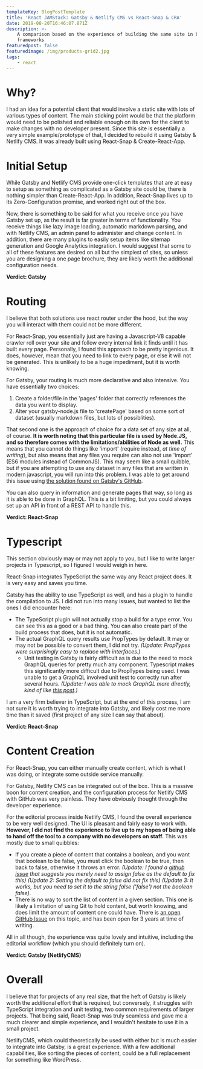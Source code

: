 ```yaml
---
templateKey: BlogPostTemplate
title: 'React JAMStack: Gatsby & Netlify CMS vs React-Snap & CRA'
date: 2019-08-20T16:46:07.871Z
description: >-
    A comparison based on the experience of building the same site in both
    frameworks
featuredpost: false
featuredimage: /img/products-grid2.jpg
tags:
    - react
---
```


# Why?

I had an idea for a potential client that would involve a static site with lots of various types of content. The main sticking point would be that the platform would need to be polished and reliable enough on its own for the client to make changes with no developer present. Since this site is essentially a very simple example/prototype of that, I decided to rebuild it using Gatsby & Netlify CMS. It was already built using React-Snap & Create-React-App.

# Initial Setup

While Gatsby and Netlify CMS provide one-click templates that are at easy to setup as something as complicated as a Gatsby site could be, there is nothing simpler than Create-React-App. In addition, React-Snap lives up to its Zero-Configuration promise, and worked right out of the box.

Now, there is something to be said for what you receive once you have Gatsby set up, as the result is far greater in terms of functionality. You receive things like lazy image loading, automatic markdown parsing, and with Netlify CMS, an admin panel to administer and change content. In addition, there are many plugins to easily setup items like sitemap generation and Google Analytics integration. I would suggest that some to all of these features are desired on all but the simplest of sites, so unless you are designing a one page brochure, they are likely worth the additional configuration needs.

**Verdict: Gatsby**

# Routing

I believe that both solutions use react router under the hood, but the way you will interact with them could not be more different.

For React-Snap, you essentially just are having a Javascript-V8 capable crawler roll over your site and follow every internal link it finds until it has built every page. Personally, I found this approach to be pretty ingenious. It does, however, mean that you need to link to every page, or else it will not be generated. This is unlikely to be a huge impediment, but it is worth knowing.

For Gatsby, your routing is much more declarative and also intensive. You have essentially two choices:

1. Create a folder/file in the 'pages' folder that correctly references the data you want to display.
2. Alter your gatsby-node.js file to 'createPage' based on some sort of dataset (usually markdown files, but lots of possiblities).

That second one is the approach of choice for a data set of any size at all, of course. **It is worth noting that this particular file is used by Node.JS, and so therefore comes with the limitations/abilities of Node as well.** This means that you cannot do things like 'import' (require instead, _at time of writing_), but also means that any files you require can also not use 'import' (ES6 modules instead of CommonJS). This may seem like a small quibble, but if you are attempting to use any dataset in any files that are written in modern javascript, you will run into this problem. I was able to get around this issue using [the solution found on Gatsby's GitHub](https://github.com/gatsbyjs/gatsby/issues/7810#issuecomment-449741977).

You can also query in information and generate pages that way, so long as it is able to be done in GraphQL. This is a bit limiting, but you could always set up an API in front of a REST API to handle this.

**Verdict: React-Snap**

# Typescript

This section obviously may or may not apply to you, but I like to write larger projects in Typescript, so I figured I would weigh in here.

React-Snap integrates TypeScript the same way any React project does. It is very easy and saves you time.

Gatsby has the ability to use TypeScript as well, and has a plugin to handle the compilation to JS. I did not run into many issues, but wanted to list the ones I did encounter here:

-   The TypeScript plugin will not actually stop a build for a type error. You can see this as a good or a bad thing. You can also create part of the build process that does, but it is not automatic.
-   The actual GraphQL query results use PropTypes by default. It may or may not be possible to convert them, I did not try. _(Update: PropTypes were surprisingly easy to replace with interfaces.)_
    -   Unit testing in Gatsby is fairly difficult as is due to the need to mock GraphQL queries for pretty much any component. Typescript makes this significantly more difficult due to PropTypes being used. I was unable to get a GraphQL involved unit test to correctly run after several hours. _(Update: I was able to mock GraphQL more directly, kind of like_ [_this post_](https://medium.com/@sgpropguide/setting-up-unit-test-with-gatsbyjs-c56ada703417)_.)_

I am a very firm believer in TypeScript, but at the end of this process, I am not sure it is worth trying to integrate into Gatsby, and likely cost me more time than it saved (first project of any size I can say that about).

**Verdict: React-Snap**

# Content Creation

For React-Snap, you can either manually create content, which is what I was doing, or integrate some outside service manually.

For Gatsby, Netlify CMS can be integrated out of the box. This is a massive boon for content creation, and the configuration process for Netlify CMS with GitHub was very painless. They have obviously thought through the developer experience.

For the editorial process inside Netlify CMS, I found the overall experience to be very well designed. The UI is pleasant and fairly easy to work with. **However, I did not find the experience to live up to my hopes of being able to hand off the tool to a company with no developers on staff.** This was mostly due to small quibbles:

-   If you create a piece of content that contains a boolean, and you want that boolean to be false, you must click the boolean to be true, then back to false, otherwise it throws an error. _(Update: I found a_ [_github issue_](https://github.com/netlify/netlify-cms/issues/1424) _that suggests you merely need to assign false as the default to fix this) (Update 2: Setting the default to false did not fix this) (Update 3: It works, but you need to set it to the string false ('false') not the boolean false)_.
-   There is no way to sort the list of content in a given section. This one is likely a limitation of using Git to hold content, but worth knowing, and does limit the amount of content one could have. There is [an open GitHub Issue](https://github.com/netlify/netlify-cms/issues/54) on this topic, and has been open for 3 years at time of writing.

All in all though, the experience was quite lovely and intuitive, including the editorial workflow (which you should definitely turn on).

**Verdict: Gatsby (NetlifyCMS)**

# Overall

I believe that for projects of any real size, that the heft of Gatsby is likely worth the additional effort that is required, but conversely, it struggles with TypeScript integration and unit testing, two common requirements of larger projects. That being said, React-Snap was truly seamless and gave me a much clearer and simple experience, and I wouldn't hesitate to use it in a small project.

NetlifyCMS, which could theoretically be used with either but is much easier to integrate into Gatsby, is a great experience. With a few additional capabilities, like sorting the pieces of content, could be a full replacement for something like WordPress.

